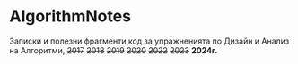 # AlgorithmNotes
Записки и полезни фрагменти код за упражненията по Дизайн и Анализ на Алгоритми, ~~2017~~ ~~2018~~ ~~2019~~ ~~2020~~ ~~2022~~ ~~2023~~ **2024г.**
